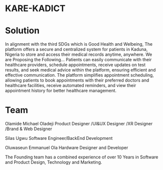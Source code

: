 # KARE-KADICT

# Solution 
In alignment with the third SDGs which is Good Health and Welbeing,
The platform offers a secure and centralized system for patients in Kaduna, Nigeria
to store and access their medical records anytime, anywhere.
We are Proposing the Following...
Patients can easily communicate with their healthcare providers, schedule appointments,
receive updates on test results, and seek medical advice within the platform, ensuring efficient and
effective communication.
The platform simplifies appointment scheduling, allowing patients to book appointments with
their preferred doctors and healthcare facilities, receive automated reminders, and view their
appointment history for better healthcare management.


# Team

Olamide Michael Oladeji
Product Designer /UI&UX Designer /XR Designer /Brand & Web Designer

Silas Ugwu
Software Engineer/BackEnd Development

Oluwaseun Emmanuel Ola
Hardware Designer and Developer

The Founding team has a combined experience of over 10 Years in Software and
Product Design, Technology and Marketing.

